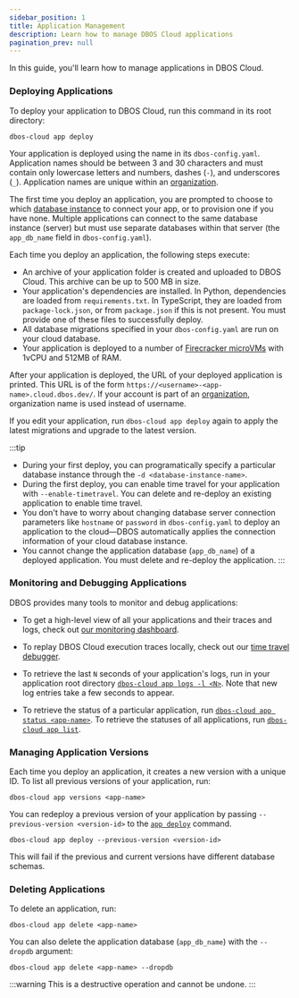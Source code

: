 ```yaml
---
sidebar_position: 1
title: Application Management
description: Learn how to manage DBOS Cloud applications
pagination_prev: null
---
```


In this guide, you'll learn how to manage applications in DBOS Cloud.


### Deploying Applications

To deploy your application to DBOS Cloud, run this command in its root directory:

```shell
dbos-cloud app deploy
```

Your application is deployed using the name in its `dbos-config.yaml`.
Application names should be between 3 and 30 characters and must contain only lowercase letters and numbers, dashes (`-`), and underscores (`_`). Application names are unique within an [organization](account-management#organization-management).

The first time you deploy an application, you are prompted to choose to which [database instance](../cloud-tutorials/database-management.md) to connect your app, or to provision one if you have none.
Multiple applications can connect to the same database instance (server) but must use separate databases within that server (the `app_db_name` field in `dbos-config.yaml`).

Each time you deploy an application, the following steps execute:

- An archive of your application folder is created and uploaded to DBOS Cloud. This archive can be up to 500 MB in size.
- Your application's dependencies are installed.
In Python, dependencies are loaded from `requirements.txt`.
In TypeScript, they are loaded from `package-lock.json`, or from `package.json` if this is not present.
You must provide one of these files to successfully deploy.
- All database migrations specified in your `dbos-config.yaml` are run on your cloud database.
- Your application is deployed to a number of [Firecracker microVMs](https://firecracker-microvm.github.io/) with 1vCPU and 512MB of RAM.

After your application is deployed, the URL of your deployed application is printed.
This URL is of the form `https://<username>-<app-name>.cloud.dbos.dev/`.
If your account is part of an [organization](./account-management.md#organization-management), organization name is used instead of username.

If you edit your application, run `dbos-cloud app deploy` again to apply the latest migrations and upgrade to the latest version.

:::tip
* During your first deploy, you can programatically specify a particular database instance through the `-d <database-instance-name>`.
* During the first deploy, you can enable time travel for your application with `--enable-timetravel`. You can delete and re-deploy an existing application to enable time travel.
* You don't have to worry about changing database server connection parameters like `hostname` or `password` in `dbos-config.yaml` to deploy an application to the cloud&#8212;DBOS automatically applies the connection information of your cloud database instance.
* You cannot change the application database (`app_db_name`) of a deployed application. You must delete and re-deploy the application.
:::


### Monitoring and Debugging Applications

DBOS provides many tools to monitor and debug applications:

- To get a high-level view of all your applications and their traces and logs, check out [our monitoring dashboard](./monitoring-dashboard).

- To replay DBOS Cloud execution traces locally, check out our [time travel debugger](./timetravel-debugging).

- To retrieve the last `N` seconds of your application's logs, run in your application root directory [`dbos-cloud app logs -l <N>`](../cloud-tutorials/cloud-cli.md#dbos-cloud-app-logs). Note that new log entries take a few seconds to appear.

- To retrieve the status of a particular application, run [`dbos-cloud app status <app-name>`](../cloud-tutorials/cloud-cli.md#dbos-cloud-app-status). To retrieve the statuses of all applications, run [`dbos-cloud app list`](../cloud-tutorials/cloud-cli.md#dbos-cloud-app-list).

### Managing Application Versions

Each time you deploy an application, it creates a new version with a unique ID.
To list all previous versions of your application, run:

```
dbos-cloud app versions <app-name>
```

You can redeploy a previous version of your application by passing `--previous-version <version-id>` to the [`app deploy`](../cloud-tutorials/cloud-cli.md#dbos-cloud-app-deploy) command.

```shell
dbos-cloud app deploy --previous-version <version-id>
```

This will fail if the previous and current versions have different database schemas.

### Deleting Applications

To delete an application, run:

```shell
dbos-cloud app delete <app-name>
```

You can also delete the application database (`app_db_name`) with the `--dropdb` argument:

```shell
dbos-cloud app delete <app-name> --dropdb
```


:::warning
This is a destructive operation and cannot be undone.
:::
